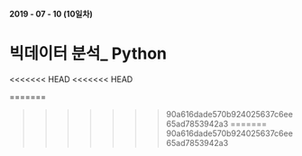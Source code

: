 #### 2019 - 07 - 10 (10일차)

# 빅데이터 분석_ Python
<<<<<<< HEAD
<<<<<<< HEAD

=======
>>>>>>> 90a616dade570b924025637c6ee65ad7853942a3
=======
>>>>>>> 90a616dade570b924025637c6ee65ad7853942a3
